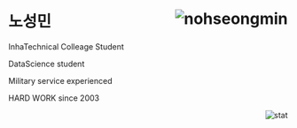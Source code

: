 # 노성민 <img align="right" src="https://komarev.com/ghpvc/?username=nohseongmin" alt="nohseongmin" />
<div display="flex" flex-direction="row" flex-flow="row_wrap" justify-content="space-between">
<div display="flex" flex-basis="auto" margin="0">
  <p margin="0">InhaTechnical Colleage Student</p>
  <p margin="0">DataScience student</p>
  <p margin="0">Military service experienced</p>
  <p margin="0">HARD WORK since 2003</p>
</div> 
<div display="flex" flex-basis="auto"margin="0" align="right"><img src="https://github-readme-stats.vercel.app/api?username=nohseongmin&show_icons=true" alt="stat" /></div>
</div> 
